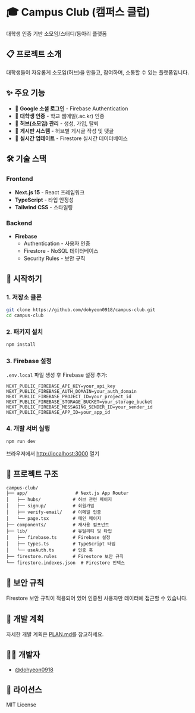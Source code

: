 # 🎓 Campus Club (캠퍼스 클럽)

대학생 인증 기반 소모임/스터디/동아리 플랫폼

## 📋 프로젝트 소개

대학생들이 자유롭게 소모임(허브)을 만들고, 참여하며, 소통할 수 있는 플랫폼입니다.

## ✨ 주요 기능

- 🔐 **Google 소셜 로그인** - Firebase Authentication
- 🏫 **대학생 인증** - 학교 웹메일(.ac.kr) 인증
- 👥 **허브(소모임) 관리** - 생성, 가입, 탈퇴
- 📝 **게시판 시스템** - 허브별 게시글 작성 및 댓글
- 💬 **실시간 업데이트** - Firestore 실시간 데이터베이스

## 🛠️ 기술 스택

### Frontend
- **Next.js 15** - React 프레임워크
- **TypeScript** - 타입 안정성
- **Tailwind CSS** - 스타일링

### Backend
- **Firebase**
  - Authentication - 사용자 인증
  - Firestore - NoSQL 데이터베이스
  - Security Rules - 보안 규칙

## 🚀 시작하기

### 1. 저장소 클론

```bash
git clone https://github.com/dohyeon0918/campus-club.git
cd campus-club
```

### 2. 패키지 설치

```bash
npm install
```

### 3. Firebase 설정

`.env.local` 파일 생성 후 Firebase 설정 추가:

```env
NEXT_PUBLIC_FIREBASE_API_KEY=your_api_key
NEXT_PUBLIC_FIREBASE_AUTH_DOMAIN=your_auth_domain
NEXT_PUBLIC_FIREBASE_PROJECT_ID=your_project_id
NEXT_PUBLIC_FIREBASE_STORAGE_BUCKET=your_storage_bucket
NEXT_PUBLIC_FIREBASE_MESSAGING_SENDER_ID=your_sender_id
NEXT_PUBLIC_FIREBASE_APP_ID=your_app_id
```

### 4. 개발 서버 실행

```bash
npm run dev
```

브라우저에서 [http://localhost:3000](http://localhost:3000) 열기

## 📂 프로젝트 구조

```
campus-club/
├── app/                  # Next.js App Router
│   ├── hubs/            # 허브 관련 페이지
│   ├── signup/          # 회원가입
│   ├── verify-email/    # 이메일 인증
│   └── page.tsx         # 메인 페이지
├── components/          # 재사용 컴포넌트
├── lib/                 # 유틸리티 및 타입
│   ├── firebase.ts      # Firebase 설정
│   ├── types.ts         # TypeScript 타입
│   └── useAuth.ts       # 인증 훅
├── firestore.rules      # Firestore 보안 규칙
└── firestore.indexes.json  # Firestore 인덱스
```

## 🔐 보안 규칙

Firestore 보안 규칙이 적용되어 있어 인증된 사용자만 데이터에 접근할 수 있습니다.

## 📝 개발 계획

자세한 개발 계획은 [PLAN.md](./plan.md)를 참고하세요.

## 👨‍💻 개발자

- [@dohyeon0918](https://github.com/dohyeon0918)

## 📄 라이선스

MIT License
